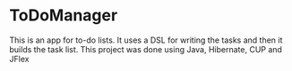 # ToDoManager
This is an app for to-do lists.
It uses a DSL for writing the tasks and then it builds the task list.
This project was done using Java, Hibernate, CUP and JFlex
